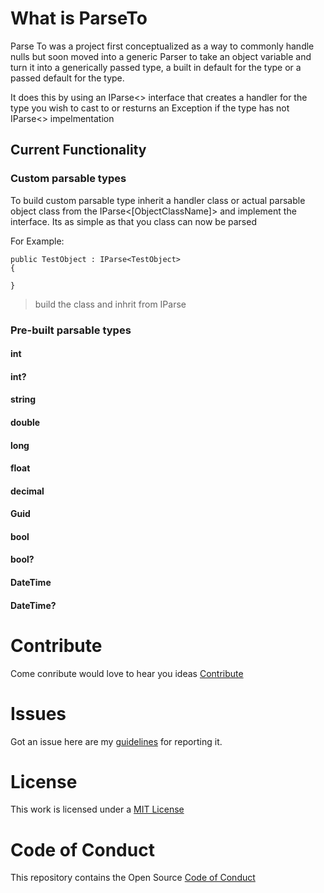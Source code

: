 # What is ParseTo

Parse To was a project first conceptualized as a way to commonly handle nulls but soon moved into a generic Parser to take an object variable and turn it into a generically passed type, a built in default for the type or a passed default for the type. 

It does this by using an IParse<> interface that creates a handler for the type you wish to cast to or resturns an Exception if the type has not IParse<> impelmentation

## Current Functionality

### Custom parsable types

To build custom parsable type inherit a handler class or actual parsable object class from the IParse<[ObjectClassName]> and implement the interface. Its as simple as that you class can now be parsed

For Example:


    public TestObject : IParse<TestObject>
    {
    
    }    
   > build the class and inhrit from IParse

### Pre-built parsable types
   #### int
   #### int?
   #### string
   #### double
   #### long
   #### float
   #### decimal
   #### Guid
   #### bool
   #### bool?
   #### DateTime
   #### DateTime?
  
# Contribute

Come conribute would love to hear you ideas [Contribute](https://github.com/SamB1990/ParseTo/blob/master/CONTRIBUTING.md)

# Issues

Got an issue here are my [guidelines](https://github.com/SamB1990/ParseTo/blob/master/CONTRIBUTING.md#issues) for reporting it.

# License

This work is licensed under a [MIT License](https://github.com/SamB1990/ParseTo/blob/master/LICENSE)

# Code of Conduct

This repository contains the Open Source [Code of Conduct](https://github.com/SamB1990/ParseTo/blob/master/CODE_OF_CONDUCT.md)

